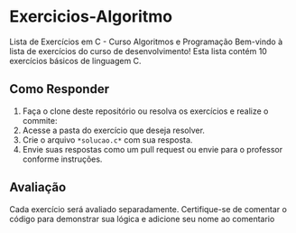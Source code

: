 # Exercicios-Algoritmo
Lista de Exercícios em C - Curso Algoritmos e Programação
Bem-vindo à lista de exercícios do curso de desenvolvimento! 
Esta lista contém 10 exercícios básicos de linguagem C.  

## Como Responder  
1. Faça o clone deste repositório ou resolva os exercícios e realize o commite:
2. Acesse a pasta do exercício que deseja resolver.
3. Crie o arquivo `*solucao.c*` com sua resposta.
4. Envie suas respostas como um pull request ou envie para o professor conforme instruções.

## Avaliação

Cada exercício será avaliado separadamente. Certifique-se de comentar o código para demonstrar sua lógica e adicione seu nome ao comentario 
